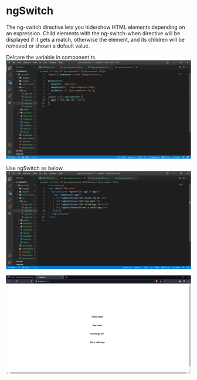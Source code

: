 # ngSwitch

The ng-switch directive lets you hide/show HTML elements depending on an expression. Child elements with the ng-switch-when directive will be displayed if it gets a match, otherwise the element, and its children will be removed or shown a default value.

Delcare the variable in component.ts.
![](Screenshots/img1.png)

Use ngSwitch as below.
![](Screenshots/img2.png)

![](Screenshots/img3.png)